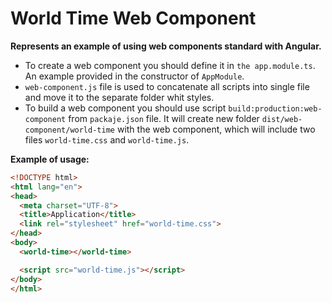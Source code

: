 # World Time Web Component

**Represents an example of using web components standard with Angular.**

- To create a web component you should define it in `the app.module.ts`. 
An example provided in the constructor of `AppModule`.
- `web-component.js` file is used to concatenate all scripts into single file and move 
it to the separate folder whit styles.
- To build a web component you should use script `build:production:web-component` 
from `packaje.json` file. It will create new folder `dist/web-component/world-time` 
with the web component, which will include two files `world-time.css` and 
`world-time.js`.

**Example of usage:**

```html
<!DOCTYPE html>
<html lang="en">
<head>
  <meta charset="UTF-8">
  <title>Application</title>
  <link rel="stylesheet" href="world-time.css">
</head>
<body>
  <world-time></world-time>

  <script src="world-time.js"></script>
</body>
</html>
```


